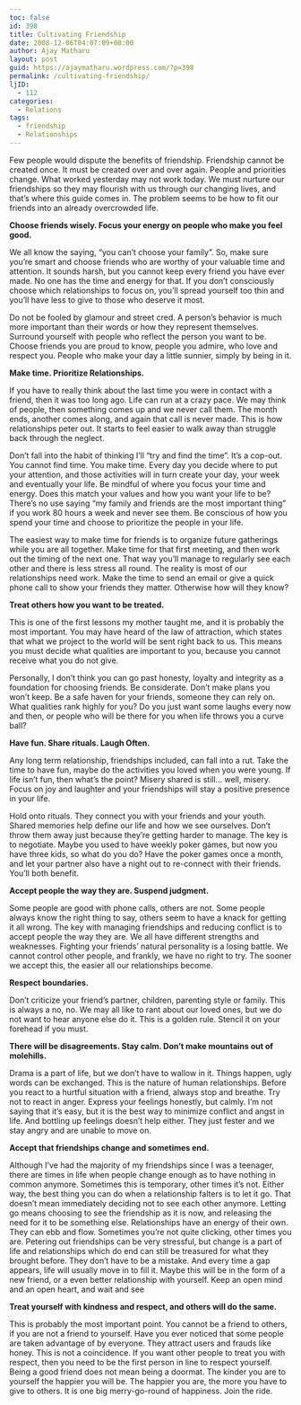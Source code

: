 ```yaml
---
toc: false
id: 398
title: Cultivating Friendship
date: 2008-12-06T04:07:09+00:00
author: Ajay Matharu
layout: post
guid: https://ajaymatharu.wordpress.com/?p=398
permalink: /cultivating-friendship/
ljID:
  - 112
categories:
  - Relations
tags:
  - friendship
  - Relationships
---
```

Few people would dispute the benefits of friendship. Friendship cannot be created once. It must be created over and over again. People and priorities change. What worked yesterday may not work today. We must nurture our friendships so they may flourish with us through our changing lives, and that’s where this guide comes in. The problem seems to be how to fit our friends into an already overcrowded life.

**Choose friends wisely. Focus your energy on people who make you feel good.**
  
We all know the saying, “you can’t choose your family”. So, make sure you’re smart and choose friends who are worthy of your valuable time and attention. It sounds harsh, but you cannot keep every friend you have ever made. No one has the time and energy for that. If you don’t consciously choose which relationships to focus on, you’ll spread yourself too thin and you’ll have less to give to those who deserve it most.

Do not be fooled by glamour and street cred. A person’s behavior is much more important than their words or how they represent themselves. Surround yourself with people who reflect the person you want to be. Choose friends you are proud to know, people you admire, who love and respect you. People who make your day a little sunnier, simply by being in it.

**Make time. Prioritize Relationships.**
  
If you have to really think about the last time you were in contact with a friend, then it was too long ago. Life can run at a crazy pace. We may think of people, then something comes up and we never call them. The month ends, another comes along, and again that call is never made. This is how relationships peter out. It starts to feel easier to walk away than struggle back through the neglect.

Don’t fall into the habit of thinking I’ll “try and find the time”. It’s a cop-out. You cannot find time. You make time. Every day you decide where to put your attention, and those activities will in turn create your day, your week and eventually your life. Be mindful of where you focus your time and energy. Does this match your values and how you want your life to be? There’s no use saying “my family and friends are the most important thing” if you work 80 hours a week and never see them. Be conscious of how you spend your time and choose to prioritize the people in your life.

The easiest way to make time for friends is to organize future gatherings while you are all together. Make time for that first meeting, and then work out the timing of the next one. That way you’ll manage to regularly see each other and there is less stress all round. The reality is most of our relationships need work. Make the time to send an email or give a quick phone call to show your friends they matter. Otherwise how will they know?

**Treat others how you want to be treated.**
  
This is one of the first lessons my mother taught me, and it is probably the most important. You may have heard of the law of attraction, which states that what we project to the world will be sent right back to us. This means you must decide what qualities are important to you, because you cannot receive what you do not give.

Personally, I don’t think you can go past honesty, loyalty and integrity as a foundation for choosing friends. Be considerate. Don’t make plans you won’t keep. Be a safe haven for your friends, someone they can rely on. What qualities rank highly for you? Do you just want some laughs every now and then, or people who will be there for you when life throws you a curve ball?

**Have fun. Share rituals. Laugh Often.**
  
Any long term relationship, friendships included, can fall into a rut. Take the time to have fun, maybe do the activities you loved when you were young. If life isn’t fun, then what’s the point? Misery shared is still… well, misery. Focus on joy and laughter and your friendships will stay a positive presence in your life.

Hold onto rituals. They connect you with your friends and your youth. Shared memories help define our life and how we see ourselves. Don’t throw them away just because they’re getting harder to manage. The key is to negotiate. Maybe you used to have weekly poker games, but now you have three kids, so what do you do? Have the poker games once a month, and let your partner also have a night out to re-connect with their friends. You’ll both benefit.

**Accept people the way they are. Suspend judgment.**
  
Some people are good with phone calls, others are not. Some people always know the right thing to say, others seem to have a knack for getting it all wrong. The key with managing friendships and reducing conflict is to accept people the way they are. We all have different strengths and weaknesses. Fighting your friends’ natural personality is a losing battle. We cannot control other people, and frankly, we have no right to try. The sooner we accept this, the easier all our relationships become.

**Respect boundaries.**
  
Don’t criticize your friend’s partner, children, parenting style or family. This is always a no, no. We may all like to rant about our loved ones, but we do not want to hear anyone else do it. This is a golden rule. Stencil it on your forehead if you must.

**There will be disagreements. Stay calm. Don’t make mountains out of molehills.**
  
Drama is a part of life, but we don’t have to wallow in it. Things happen, ugly words can be exchanged. This is the nature of human relationships. Before you react to a hurtful situation with a friend, always stop and breathe. Try not to react in anger. Express your feelings honestly, but calmly. I’m not saying that it’s easy, but it is the best way to minimize conflict and angst in life. And bottling up feelings doesn’t help either. They just fester and we stay angry and are unable to move on.

**Accept that friendships change and sometimes end.**
  
Although I’ve had the majority of my friendships since I was a teenager, there are times in life when people change enough as to have nothing in common anymore. Sometimes this is temporary, other times it’s not. Either way, the best thing you can do when a relationship falters is to let it go. That doesn’t mean immediately deciding not to see each other anymore. Letting go means choosing to see the friendship as it is now, and releasing the need for it to be something else. Relationships have an energy of their own. They can ebb and flow. Sometimes you’re not quite clicking, other times you are. Petering out friendships can be very stressful, but change is a part of life and relationships which do end can still be treasured for what they brought before. They don’t have to be a mistake. And every time a gap appears, life will usually move in to fill it. Maybe this will be in the form of a new friend, or a even better relationship with yourself. Keep an open mind and an open heart, and wait and see

**Treat yourself with kindness and respect, and others will do the same.**
  
This is probably the most important point. You cannot be a friend to others, if you are not a friend to yourself. Have you ever noticed that some people are taken advantage of by everyone. They attract users and frauds like honey. This is not a coincidence. If you want other people to treat you with respect, then you need to be the first person in line to respect yourself. Being a good friend does not mean being a doormat. The kinder you are to yourself the happier you will be. The happier you are, the more you have to give to others. It is one big merry-go-round of happiness. Join the ride.
